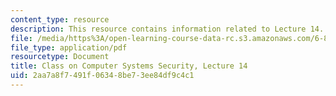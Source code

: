 ```yaml
---
content_type: resource
description: This resource contains information related to Lecture 14.
file: /media/https%3A/open-learning-course-data-rc.s3.amazonaws.com/6-858-computer-systems-security-fall-2014/2aa7a8f7491f06348be73ee84df9c4c1_MIT6_858F14_lec14.pdf
file_type: application/pdf
resourcetype: Document
title: Class on Computer Systems Security, Lecture 14
uid: 2aa7a8f7-491f-0634-8be7-3ee84df9c4c1
---
```

